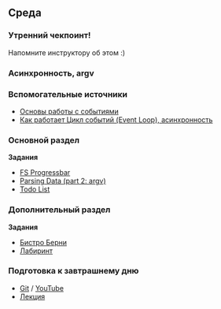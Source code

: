 ## Среда

### Утренний чекпоинт!

Напомните инструктору об этом :)

### Асинхронность, argv

### Вспомогательные источники

- [Основы работы с событиями](https://learn.javascript.ru/events-and-timing-depth)
- [Как работает Цикл событий (Event Loop), асинхронность](https://habr.com/ru/company/ruvds/blog/340508/)


### Основной раздел

**Задания**
- [FS Progressbar](../../../..//fs-files-progressbar)
- [Parsing Data (part 2: argv)](../../../../core-js-parsing-data-argv)
- [Todo List](../../../../to-do-list-JS)


### Дополнительный раздел

**Задания**
- [Бистро Берни](../../../../algorithms-and-oo-checkpoint-challenge)
- [Лабиринт](../../../../labyrinth-challenge)





### Подготовка к завтрашнему дню 
- [Git](https://github.com/Elbrus-Bootcamp/short-squeeze-phase-1/tree/master/week-2/promises) / [YouTube](https://youtu.be/AdZQZcxHokQ) 
- [Лекция](https://www.youtube.com/watch?v=5L2XTf652u0)
